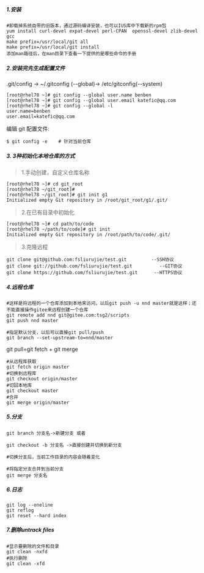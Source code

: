 ##### 1.安装

```shell
#卸载掉系统自带的旧版本，通过源码编译安装，也可以IUS库中下载新的rpm包
yum install curl-devel expat-devel perl-CPAN  openssl-devel zlib-devel gcc
make prefix=/usr/local/git all
make prefix=/usr/local/git install
添加man路径后，在man目录下查看一下提供的是哪些命令的手册
```

##### 2.安装完先生成配置文件

.git/config -> ~/.gitconfig (--global)-> /etc/gitconfig(--system)

```shell
[root@rhel78 ~]# git config --global user.name benben
[root@rhel78 ~]# git config --global user.email katefic@qq.com
[root@rhel78 ~]# git config --global -l
user.name=benben
user.email=katefic@qq.com
```

编辑 git 配置文件:

```
$ git config -e    # 针对当前仓库 
```



##### 3. 3种初始化本地仓库的方式

> 1.手动创建，自定义仓库名称

```shell
[root@rhel78 ~]# cd git_root
[root@rhel78 ~/git_root]# 
[root@rhel78 ~/git_root]# git init g1
Initialized empty Git repository in /root/git_root/g1/.git/
```

> 2.在已有目录中初始化

```shell
[root@rhel78 ~]# cd path/to/code 
[root@rhel78 ~/path/to/code]# git init
Initialized empty Git repository in /root/path/to/code/.git/
```

> 3.克隆远程

```
git clone git@github.com:fsliurujie/test.git         --SSH协议
git clone git://github.com/fsliurujie/test.git          --GIT协议
git clone https://github.com/fsliurujie/test.git      --HTTPS协议
```

##### 4.远程仓库

```shell
#这样是将远程的一个仓库添加到本地来访问，以后git push -u nnd master就是这样；还不能直接操作gitee来远程创建一个仓库
git remote add nnd git@gitee.com:tsg2/scripts
git push nnd master

#指定默认分支，以后可以直接git pull/push
git branch --set-upstream-to=nnd/master
```

git pull=git fetch + git merge

```shell
#从远程库获取
git fetch origin master
#切换到远程库
git checkout origin/master
#切回本地库
git checkout master
#合并
git merge origin/master
```







##### 5.分支

```shell
git branch 分支名->新建分支 或者

git checkout -b 分支名 ->直接创建并切换到新分支

#切换分支后，当前工作目录的内容会随着变化

#将指定分支合并到当前分支
git merge 分支名
```



##### 6.日志

```shell
git log --oneline
git reflog
git reset --hard index
```

##### 7.删除untrack files

```
#显示要删除的文件和目录
git clean -nxfd
#执行删除
git clean -xfd
```


